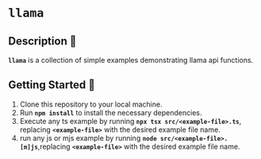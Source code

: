 # **`llama`**

## **Description 🚀**

**`llama`** is a collection of simple examples demonstrating llama api functions.

## **Getting Started 🏁**

1. Clone this repository to your local machine.
2. Run **`npm install`** to install the necessary dependencies.
3. Execute any ts example by running **`npx tsx src/<example-file>.ts`**, replacing **`<example-file>`** with the desired example file name.
4. run any js or mjs example by running **`node src/<example-file>.[m]js`**,replacing **`<example-file>`** with the desired example file name.
